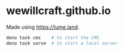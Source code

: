# wewillcraft.github.io

Made using https://lume.land.

```bash
deno task cms    # to start the CMS
deno task serve  # to start a local server
```
